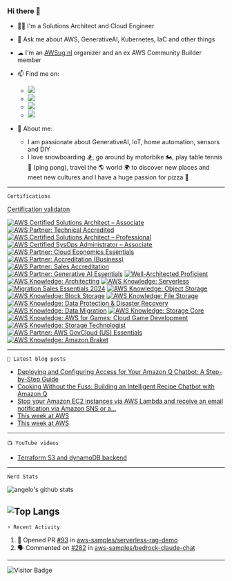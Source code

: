 ### Hi there 👋


- 👨‍💻 I'm a Solutions Architect and Cloud Engineer
- 💬 Ask me about AWS, GenerativeAI, Kubernetes, IaC and other things
- ☁ I'm an [AWSug.nl](https://awsug.nl/about/) organizer and an ex AWS Community Builder member 
- 📫 Find me on:
  - [<img src="https://img.shields.io/badge/LinkedIn-0077B5?style=for-the-badge&logo=linkedin&logoColor=white" />](https://www.linkedin.com/in/angelo-malatacca83/)
  - [<img src="https://img.shields.io/badge/Twitter-1DA1F2?style=for-the-badge&logo=twitter&logoColor=white" />](https://twitter.com/angelomalatacca)
  - [<img src="https://img.shields.io/badge/Medium-12100E?style=for-the-badge&logo=medium&logoColor=white" />](https://angelo-malatacca83.medium.com/)
  - [<img src="https://img.shields.io/badge/YouTube-FF0000?style=for-the-badge&logo=youtube&logoColor=white" />](https://www.youtube.com/channel/UCLJYNEST8v6CDYPzXTBQSpQ)

- 🙋 About me: 
  - I am passionate about GenerativeAI, IoT, home automation, sensors and DIY
  - I love snowboarding 🏂, go around by motorbike 🏍, play table tennis 🏓 (ping pong), travel the 🌎 world 🌍 to discover new places and meet new cultures and I have a huge passion for pizza 🍕


---
`Certifications`

[Certification validaton](https://www.credly.com/users/angelo-malatacca)

<!--START_SECTION:badges-->
[![AWS Certified Solutions Architect – Associate](https://images.credly.com/size/110x110/images/0e284c3f-5164-4b21-8660-0d84737941bc/image.png)](http://www.credly.com/badges/b28249f0-5a46-416c-842e-506a943fa503 "AWS Certified Solutions Architect – Associate")
[![AWS Partner: Technical Accredited](https://images.credly.com/size/110x110/images/a253b994-caa6-4dd1-bf0e-434dd012b1f6/image.png)](http://www.credly.com/badges/5d842c2c-9b89-4f4b-a578-6fd26c496e80 "AWS Partner: Technical Accredited")
[![AWS Certified Solutions Architect – Professional](https://images.credly.com/size/110x110/images/2d84e428-9078-49b6-a804-13c15383d0de/image.png)](http://www.credly.com/badges/10c9e091-c752-4c68-a3dc-c74255bf45be "AWS Certified Solutions Architect – Professional")
[![AWS Certified SysOps Administrator – Associate](https://images.credly.com/size/110x110/images/f0d3fbb9-bfa7-4017-9989-7bde8eaf42b1/image.png)](http://www.credly.com/badges/919f8411-e9af-42f9-be8c-d42dc4e65f00 "AWS Certified SysOps Administrator – Associate")
[![AWS Partner: Cloud Economics Essentials](https://images.credly.com/size/110x110/images/9dc6345e-db80-44de-bb44-0c78775e53fa/image.png)](http://www.credly.com/badges/d8e7b6e1-ff68-491c-91ef-5e74b79b3cb4 "AWS Partner: Cloud Economics Essentials")
[![AWS Partner: Accreditation (Business)](https://images.credly.com/size/110x110/images/7b2c708c-a3e1-4c7f-985c-b6b62a5b1db8/image.png)](http://www.credly.com/badges/2ef8fd53-8246-4e1f-927e-334a078977a7 "AWS Partner: Accreditation (Business)")
[![AWS Partner: Sales Accreditation](https://images.credly.com/size/110x110/images/87df3ac8-1afb-4bdc-80ee-bef9f8cb65d6/image.png)](http://www.credly.com/badges/e7ac1836-7b97-44c6-a555-87bc95e3709e "AWS Partner: Sales Accreditation")
[![AWS Partner: Generative AI Essentials](https://images.credly.com/size/110x110/images/145a5de8-7390-4d57-b4cb-a10e2f9394e2/image.png)](http://www.credly.com/badges/ae486224-24ea-4eac-953e-c31fe959f3d0 "AWS Partner: Generative AI Essentials")
[![Well-Architected Proficient](https://images.credly.com/size/110x110/images/b870667f-00a3-48d7-b988-9c02b441b883/image.png)](http://www.credly.com/badges/23338ea0-88b4-46b3-8157-5b0a4f8f7f4d "Well-Architected Proficient")
[![AWS Knowledge: Architecting](https://images.credly.com/size/110x110/images/519a6dba-f145-4c1a-85a2-1d173d6898d9/image.png)](http://www.credly.com/badges/febdbfc5-a324-4c65-aa51-20f784161656 "AWS Knowledge: Architecting")
[![AWS Knowledge: Serverless](https://images.credly.com/size/110x110/images/e07c6cc4-b737-4d7e-8ce8-66b6b7a60367/image.png)](http://www.credly.com/badges/737ae1e8-afec-4312-9b3a-cc86fd129bf3 "AWS Knowledge: Serverless")
[![Migration Sales Essentials 2024](https://images.credly.com/size/110x110/images/ce083d60-fded-4c80-90ea-fcbe0903f261/image.png)](http://www.credly.com/badges/00b64849-62e6-4fcd-9289-461a4f4566b6 "Migration Sales Essentials 2024")
[![AWS Knowledge: Object Storage](https://images.credly.com/size/110x110/images/100511fc-a919-4c0c-b313-7f49b6d09ef6/image.png)](http://www.credly.com/badges/7c3d9d9c-f8ab-43e4-bf26-65ec2698a7a3 "AWS Knowledge: Object Storage")
[![AWS Knowledge: Block Storage](https://images.credly.com/size/110x110/images/bd6f25a2-b7ac-4b4c-ae4c-887864ba105e/image.png)](http://www.credly.com/badges/1bbaafd1-7b8b-4e0b-bcdf-649b3bb68df2 "AWS Knowledge: Block Storage")
[![AWS Knowledge: File Storage](https://images.credly.com/size/110x110/images/a894153e-1762-4870-83b9-150ff294d7fb/image.png)](http://www.credly.com/badges/32934d53-785d-4f34-b98e-ca1ed31d0390 "AWS Knowledge: File Storage")
[![AWS Knowledge: Data Protection & Disaster Recovery](https://images.credly.com/size/110x110/images/b8766b97-8362-4948-a08c-d4fbd2cda57c/image.png)](http://www.credly.com/badges/ce7b748c-81ee-408d-827c-714831a41843 "AWS Knowledge: Data Protection & Disaster Recovery")
[![AWS Knowledge: Data Migration](https://images.credly.com/size/110x110/images/d7c2b294-d08e-4795-a342-88fc34df7e01/image.png)](http://www.credly.com/badges/2e606e19-92a3-4e22-b28d-15f154696cb8 "AWS Knowledge: Data Migration")
[![AWS Knowledge: Storage Core](https://images.credly.com/size/110x110/images/4c6a3c3a-e1dd-46f7-bcaf-cc69b817042e/image.png)](http://www.credly.com/badges/0cabc19c-20a0-494a-a41b-30642ff42a0f "AWS Knowledge: Storage Core")
[![AWS Knowledge: AWS for Games: Cloud Game Development](https://images.credly.com/size/110x110/images/1e1e332c-cbe5-4358-9491-748cc5c5d15f/image.png)](http://www.credly.com/badges/ed357a54-85cb-484f-8563-384f39650a8a "AWS Knowledge: AWS for Games: Cloud Game Development")
[![AWS Knowledge: Storage Technologist](https://images.credly.com/size/110x110/images/526ad7ad-52f2-4922-9fa8-879fea71e286/image.png)](http://www.credly.com/badges/96fbdbb6-5036-459b-b796-4946ecc7282e "AWS Knowledge: Storage Technologist")
[![AWS Partner: AWS GovCloud (US) Essentials](https://images.credly.com/size/110x110/images/927befe8-9e64-44af-80ba-f3b8cbd380d1/image.png)](http://www.credly.com/badges/a012b408-de6b-4525-a333-e090c12cd02e "AWS Partner: AWS GovCloud (US) Essentials")
[![AWS Knowledge: Amazon Braket](https://images.credly.com/size/110x110/images/cb9ef1ba-f010-4a39-881b-65dce3e5df68/image.png)](http://www.credly.com/badges/d67c4d80-8663-4ce8-857d-492ef83a83e1 "AWS Knowledge: Amazon Braket")
<!--END_SECTION:badges-->

---
`📕 Latest blog posts`
<!-- BLOG-POST-LIST:START -->
- [Deploying and Configuring Access for Your Amazon Q Chatbot: A Step-by-Step Guide](https://angelo-malatacca83.medium.com/deploying-and-configuring-access-for-your-amazon-q-chatbot-a-step-by-step-guide-ada6b60396a6?source=rss-80236cd8348d------2)
- [Cooking Without the Fuss: Building an Intelligent Recipe Chatbot with Amazon Q](https://angelo-malatacca83.medium.com/cooking-without-the-fuss-building-an-intelligent-recipe-chatbot-with-amazon-q-e99b044e9d67?source=rss-80236cd8348d------2)
- [Stop your Amazon EC2 instances via AWS Lambda and receive an email notification via Amazon SNS or a…](https://angelo-malatacca83.medium.com/stop-your-amazon-ec2-instances-via-aws-lambda-and-receive-an-email-notification-via-amazon-sns-or-a-3689d920f94?source=rss-80236cd8348d------2)
- [This week at AWS](https://angelo-malatacca83.medium.com/this-week-at-aws-e786623e7352?source=rss-80236cd8348d------2)
- [This week at AWS](https://angelo-malatacca83.medium.com/this-week-at-aws-a38c76b9cbc1?source=rss-80236cd8348d------2)
<!-- BLOG-POST-LIST:END -->

---
`📺 YouTube videos`
<!-- YOUTUBE:START -->
- [Terraform S3 and dynamoDB backend](https://www.youtube.com/watch?v=hvamD0jatqU)
<!-- YOUTUBE:END -->

---
`Nerd Stats`

![angelo's github stats](https://github-readme-stats.vercel.app/api?username=angelo-malatacca&count_private=true&show_icons=true&theme=radical&hide_rank=false)

![Top Langs](https://github-readme-stats.vercel.app/api/top-langs/?username=angelo-malatacca&layout=compact&theme=vue-dark)
---
`⚡ Recent Activity`

<!--START_SECTION:activity-->
1. 💪 Opened PR [#93](https://github.com/aws-samples/serverless-rag-demo/pull/93) in [aws-samples/serverless-rag-demo](https://github.com/aws-samples/serverless-rag-demo)
2. 🗣 Commented on [#282](https://github.com/aws-samples/bedrock-claude-chat/pull/282#issuecomment-2082115758) in [aws-samples/bedrock-claude-chat](https://github.com/aws-samples/bedrock-claude-chat)
<!--END_SECTION:activity-->

---
<!-- 
[![Created Badge](https://badges.pufler.dev/created/angelo-malatacca/angelo-malatacca)](https://badges.pufler.dev)

[![Updated Badge](https://badges.pufler.dev/updated/angelo-malatacca/angelo-malatacca)](https://badges.pufler.dev)

[![Visits Badge](https://badges.pufler.dev/visits/angelo-malatacca/angelo-malatacca)](https://badges.pufler.dev)
-->

![Visitor Badge](https://visitor-badge.laobi.icu/badge?page_id=angelo-malatacca)

<!-- 
[![Readme Card](https://github-readme-stats.vercel.app/api/pin/?username=angelo-malatacca&repo=AWS-Utility-Scripts&theme=radical)](https://github.com/angelo-malatacca/AWS-Utility-Scripts)

https://github.com/codeSTACKr/awesome-github-profile-readme 
Icons:
https://github.com/alexandresanlim/Badges4-README.md-Profile/blob/master/README.md
https://gist.github.com/brennv/3e9a26308948f11d651f
-->
